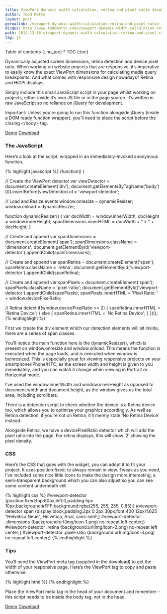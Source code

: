 ```yaml
---
title: ViewPort dynamic width calculation, retina and pixel ratio JavaScript widget
author: Todd Motto
layout: post
permalink: /viewport-dynamic-width-calculation-retina-and-pixel-ratio-javascript-widget/
disqus: http://www.toddmotto.com/viewport-dynamic-width-calculation-retina-and-pixel-ratio-javascript-widget
path: 2012-12-16-viewport-dynamic-width-calculation-retina-and-pixel-ratio-javascript-widget.md
tag: js
---
```


<div class="toc" markdown="1">
<span class="gamma">Table of contents</span>
{:.no_toc}
* TOC
{:toc}
</div>

Dynamically adjusted screen dimensions, retina detection and device pixel ratio. When working on website projects that are responsive, it’s imperative to easily know the exact ViewPort dimensions for calculating media query breakpoints. And what comes with responsive design nowadays? Retina and HiDPi displays.

Simply include this small JavaScript script in your page whilst working on projects, either inside it’s own JS file or in the page source. It’s written in raw JavaScript so no reliance on jQuery for development.

Important: Unless you're going to run this function alongside jQuery (inside a DOM ready function wrapper), you'll need to place the script before the closing &lt;/body&gt; tag.

<div class="download-box">
  <a href="//www.toddmotto.com/labs/viewport-retina" onclick="_gaq.push(['_trackEvent', 'Click', 'Demo ViewPort Resizer', 'ViewPort Resizer Demo']);">Demo</a>
  <a href="//www.toddmotto.com/labs/viewport-retina/viewport-retina.zip" onclick="_gaq.push(['_trackEvent', 'Click', 'Download ViewPort Resizer', 'ViewPort Resizer Download']);">Download</a>
</div>

### The JavaScript

Here’s a look at the script, wrapped in an immediately-invoked anonymous function.

{% highlight javascript %}
(function() {

  // Create the ViewPort detector
  var viewDetector = document.createElement('div');
  document.getElementsByTagName('body')[0].insertBefore(viewDetector).id = 'viewport-detector';
  
  // Load and Resize events
  window.onresize = dynamicResizer;
  window.onload = dynamicResizer;

  function dynamicResizer() {
    var docWidth = window.innerWidth,
      docHeight = window.innerHeight;
    spanDimensions.innerHTML = docWidth + " x " + docHeight;
  }
  
  // Create <span class="dimensions"> and append
  var spanDimensions = document.createElement('span');
  spanDimensions.className = 'dimensions';
  document.getElementById('viewport-detector').appendChild(spanDimensions);
  
  // Create <span class="retina"> and append
  var spanRetina = document.createElement('span');
  spanRetina.className = 'retina';
  document.getElementById('viewport-detector').appendChild(spanRetina);
  
  // Create <span class="pixel-ratio"> and append
  var spanPixels = document.createElement('span');
  spanPixels.className = 'pixel-ratio';
  document.getElementById('viewport-detector').appendChild(spanPixels);
  spanPixels.innerHTML = 'Pixel Ratio: ' + window.devicePixelRatio;
  
  // Retina detect
  if(window.devicePixelRatio >= 2) {
    spanRetina.innerHTML = 'Retina Device';
  } else {
    spanRetina.innerHTML = 'No Retina Device';
  }
})();
{% endhighlight %}

First we create the div element which our detection elements will sit inside, there are a series of span classes.

You’ll notice the main function here is the dynamicResizer(), which is present on window.onresize and window.onload. This means the function is executed when the page loads, and is executed when window is beinresized. This is especially great for viewing responsive projects on your smartphone/iPhone/HTC, as the screen width and height is given to you immediately, and you can watch it change when viewing in Portrait or Horizontal mode.

I’ve used the window.innerWidth and window.innerHeight as opposed to document.width and document.height, as the window gives us the total area, including scrollbars.

There is a detection script to check whether the device is a Retina device too, which allows you to optimise your graphics accordingly. As well as Retina detection, if you’re not on Retina, it’ll merely state ‘No Retina Device’ instead.

Alongside Retina, we have a devicePixelRatio detector which will add the pixel ratio into the page. For retina displays, this will show ’2′ showing the pixel density.

### CSS

Here’s the CSS that goes with the widget, you can adopt it to fit your project. It uses position:fixed; to always remain in view. Tweak as you need, I’ve included some nice little icons to make the design more interesting, a semi-transparent background which you can also adjust so you can see some content underneath still.

{% highlight css %}
#viewport-detector {position:fixed;top:80px;left:0;padding:5px 10px;background:#FFF;background:rgba(255, 255, 255, 0.85);}
#viewport-detector span {display:block;padding:2px 0 2px 30px;font:400 12px/1.625 "Helvetica Neue", Helvetica, Arial, sans-serif;}
#viewport-detector .dimensions {background:url(img/icon-1.png) no-repeat left center;}
#viewport-detector .retina {background:url(img/icon-2.png) no-repeat left center;}
#viewport-detector .pixel-ratio {background:url(img/icon-3.png) no-repeat left center;}
{% endhighlight %}

### Tips

You’ll need the ViewPort meta tag (supplied in the download) to get the width of your responsive page. Here’s the ViewPort tag to copy and paste otherwise:

{% highlight html %}
<meta name="viewport" content="width=device-width,initial-scale=1.0">
{% endhighlight %}

Place the ViewPort meta tag in the head of your document and remember – this script needs to be inside the body tag, not in the head.

<div class="download-box">
  <a href="//www.toddmotto.com/labs/viewport-retina" onclick="_gaq.push(['_trackEvent', 'Click', 'Demo ViewPort Resizer', 'ViewPort Resizer Demo']);">Demo</a>
  <a href="//www.toddmotto.com/labs/viewport-retina/viewport-retina.zip" onclick="_gaq.push(['_trackEvent', 'Click', 'Download ViewPort Resizer', 'ViewPort Resizer Download']);">Download</a>
</div>
